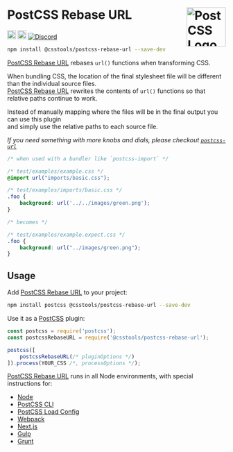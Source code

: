 # PostCSS Rebase URL [<img src="https://postcss.github.io/postcss/logo.svg" alt="PostCSS Logo" width="90" height="90" align="right">][PostCSS]

[<img alt="npm version" src="https://img.shields.io/npm/v/@csstools/postcss-rebase-url.svg" height="20">][npm-url] [<img alt="Build Status" src="https://github.com/csstools/postcss-plugins/actions/workflows/test.yml/badge.svg?branch=main" height="20">][cli-url] [<img alt="Discord" src="https://shields.io/badge/Discord-5865F2?logo=discord&logoColor=white">][discord]

```bash
npm install @csstools/postcss-rebase-url --save-dev
```

[PostCSS Rebase URL] rebases `url()` functions when transforming CSS.

When bundling CSS, the location of the final stylesheet file will be different than the individual source files.  
[PostCSS Rebase URL] rewrites the contents of `url()` functions so that relative paths continue to work.

Instead of manually mapping where the files will be in the final output you can use this plugin  
and simply use the relative paths to each source file.

_If you need something with more knobs and dials, please checkout [`postcss-url`](https://www.npmjs.com/package/postcss-url)_

```css
/* when used with a bundler like `postcss-import` */

/* test/examples/example.css */
@import url("imports/basic.css");

/* test/examples/imports/basic.css */
.foo {
	background: url('../../images/green.png');
}

/* becomes */

/* test/examples/example.expect.css */
.foo {
	background: url("../images/green.png");
}
```

## Usage

Add [PostCSS Rebase URL] to your project:

```bash
npm install postcss @csstools/postcss-rebase-url --save-dev
```

Use it as a [PostCSS] plugin:

```js
const postcss = require('postcss');
const postcssRebaseURL = require('@csstools/postcss-rebase-url');

postcss([
	postcssRebaseURL(/* pluginOptions */)
]).process(YOUR_CSS /*, processOptions */);
```

[PostCSS Rebase URL] runs in all Node environments, with special
instructions for:

- [Node](INSTALL.md#node)
- [PostCSS CLI](INSTALL.md#postcss-cli)
- [PostCSS Load Config](INSTALL.md#postcss-load-config)
- [Webpack](INSTALL.md#webpack)
- [Next.js](INSTALL.md#nextjs)
- [Gulp](INSTALL.md#gulp)
- [Grunt](INSTALL.md#grunt)

[cli-url]: https://github.com/csstools/postcss-plugins/actions/workflows/test.yml?query=workflow/test

[discord]: https://discord.gg/bUadyRwkJS
[npm-url]: https://www.npmjs.com/package/@csstools/postcss-rebase-url

[PostCSS]: https://github.com/postcss/postcss
[PostCSS Rebase URL]: https://github.com/csstools/postcss-plugins/tree/main/plugins/postcss-rebase-url

